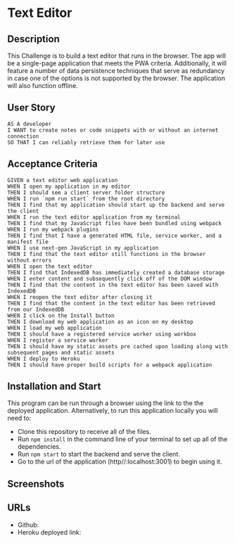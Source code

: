 # Text Editor

## Description
This Challenge is to build a text editor that runs in the browser. The app will be a single-page application that meets the PWA criteria. Additionally, it will feature a number of data persistence techniques that serve as redundancy in case one of the options is not supported by the browser. The application will also function offline.

## User Story
```
AS A developer
I WANT to create notes or code snippets with or without an internet connection
SO THAT I can reliably retrieve them for later use
```

## Acceptance Criteria
```
GIVEN a text editor web application
WHEN I open my application in my editor
THEN I should see a client server folder structure
WHEN I run `npm run start` from the root directory
THEN I find that my application should start up the backend and serve the client
WHEN I run the text editor application from my terminal
THEN I find that my JavaScript files have been bundled using webpack
WHEN I run my webpack plugins
THEN I find that I have a generated HTML file, service worker, and a manifest file
WHEN I use next-gen JavaScript in my application
THEN I find that the text editor still functions in the browser without errors
WHEN I open the text editor
THEN I find that IndexedDB has immediately created a database storage
WHEN I enter content and subsequently click off of the DOM window
THEN I find that the content in the text editor has been saved with IndexedDB
WHEN I reopen the text editor after closing it
THEN I find that the content in the text editor has been retrieved from our IndexedDB
WHEN I click on the Install button
THEN I download my web application as an icon on my desktop
WHEN I load my web application
THEN I should have a registered service worker using workbox
WHEN I register a service worker
THEN I should have my static assets pre cached upon loading along with subsequent pages and static assets
WHEN I deploy to Heroku
THEN I should have proper build scripts for a webpack application
```

## Installation and Start
This program can be run through a browser using the link to the the deployed application. Alternatively, to run this application locally you will need to:

* Clone this repository to receive all of the files.
* Run `npm install` in the command line of your terminal to set up all of the dependencies.
* Run `npm start` to start the backend and serve the client.
* Go to the url of the application (http//:localhost:3001) to begin using it.


## Screenshots


## URLs
* Github: 
* Heroku deployed link: 


